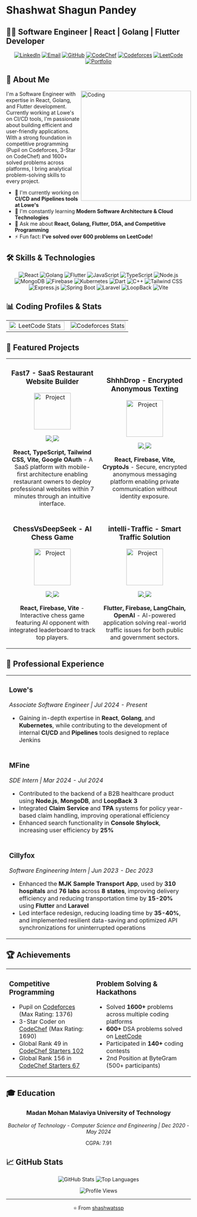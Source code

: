# Shashwat Shagun Pandey

## 👨‍💻 Software Engineer | React | Golang | Flutter Developer

<div align="center">
  
[![LinkedIn](https://img.shields.io/badge/LinkedIn-0077B5?style=for-the-badge&logo=linkedin&logoColor=white)](https://linkedin.com/in/shashwatssp)
[![Email](https://img.shields.io/badge/Email-D14836?style=for-the-badge&logo=gmail&logoColor=white)](mailto:shashwtssp@gmail.com)
[![GitHub](https://img.shields.io/badge/GitHub-100000?style=for-the-badge&logo=github&logoColor=white)](https://github.com/shashwatssp)
[![CodeChef](https://img.shields.io/badge/CodeChef-5B4638?style=for-the-badge&logo=codechef&logoColor=white)](https://www.codechef.com/users/shashwatssp)
[![Codeforces](https://img.shields.io/badge/Codeforces-1F8ACB?style=for-the-badge&logo=codeforces&logoColor=white)](https://codeforces.com/profile/shashwatssp)
[![LeetCode](https://img.shields.io/badge/LeetCode-FFA116?style=for-the-badge&logo=leetcode&logoColor=white)](https://leetcode.com/u/shashwatssp/)
[![Portfolio](https://img.shields.io/badge/Portfolio-4285F4?style=for-the-badge&logo=google-chrome&logoColor=white)](https://codolio.com/profile/shashwatssp)

</div>

## 🧠 About Me
<img align="right" alt="Coding" width="300" src="https://media.giphy.com/media/v1.Y2lkPTc5MGI3NjExbTRoYmptb2hkYmY1bHhjYWxsYjFncWhuajcwMGN5Y3RuNXRnZGlkciZlcD12MV9pbnRlcm5hbF9naWZfYnlfaWQmY3Q9Zw/qgQUggAC3Pfv687qPC/giphy.gif">

I'm a Software Engineer with expertise in React, Golang, and Flutter development. Currently working at Lowe's on CI/CD tools, I'm passionate about building efficient and user-friendly applications. With a strong foundation in competitive programming (Pupil on Codeforces, 3-Star on CodeChef) and 1600+ solved problems across platforms, I bring analytical problem-solving skills to every project.

- 🔭 I'm currently working on **CI/CD and Pipelines tools at Lowe's**
- 🌱 I'm constantly learning **Modern Software Architecture & Cloud Technologies**
- 💬 Ask me about **React, Golang, Flutter, DSA, and Competitive Programming**
- ⚡ Fun fact: **I've solved over 600 problems on LeetCode!**

## 🛠️ Skills & Technologies

<div align="center">
  
![React](https://img.shields.io/badge/-React-61DAFB?style=flat-square&logo=react&logoColor=black)
![Golang](https://img.shields.io/badge/-Golang-00ADD8?style=flat-square&logo=go&logoColor=white)
![Flutter](https://img.shields.io/badge/-Flutter-02569B?style=flat-square&logo=flutter&logoColor=white)
![JavaScript](https://img.shields.io/badge/-JavaScript-F7DF1E?style=flat-square&logo=javascript&logoColor=black)
![TypeScript](https://img.shields.io/badge/-TypeScript-3178C6?style=flat-square&logo=typescript&logoColor=white)
![Node.js](https://img.shields.io/badge/-Node.js-339933?style=flat-square&logo=node.js&logoColor=white)
![MongoDB](https://img.shields.io/badge/-MongoDB-47A248?style=flat-square&logo=mongodb&logoColor=white)
![Firebase](https://img.shields.io/badge/-Firebase-FFCA28?style=flat-square&logo=firebase&logoColor=black)
![Kubernetes](https://img.shields.io/badge/-Kubernetes-326CE5?style=flat-square&logo=kubernetes&logoColor=white)
![Dart](https://img.shields.io/badge/-Dart-0175C2?style=flat-square&logo=dart&logoColor=white)
![C++](https://img.shields.io/badge/-C++-00599C?style=flat-square&logo=c%2B%2B&logoColor=white)
![Tailwind CSS](https://img.shields.io/badge/-Tailwind_CSS-38B2AC?style=flat-square&logo=tailwind-css&logoColor=white)
![Express.js](https://img.shields.io/badge/-Express.js-000000?style=flat-square&logo=express&logoColor=white)
![Spring Boot](https://img.shields.io/badge/-Spring_Boot-6DB33F?style=flat-square&logo=spring-boot&logoColor=white)
![Laravel](https://img.shields.io/badge/-Laravel-FF2D20?style=flat-square&logo=laravel&logoColor=white)
![LoopBack](https://img.shields.io/badge/-LoopBack-3F5DFF?style=flat-square&logo=loopback&logoColor=white)
![Vite](https://img.shields.io/badge/-Vite-646CFF?style=flat-square&logo=vite&logoColor=white)
  
</div>

## 📊 Coding Profiles & Stats

<div align="center">
  <table>
    <tr>
      <td align="center" width="50%">
        <img src="https://leetcard.jacoblin.cool/shashwatssp?theme=dark&font=Nunito&ext=contest" alt="LeetCode Stats" width="100%"/>
      </td>
      <td align="center" width="50%">
        <img src="https://codeforces-readme-stats.vercel.app/api/card?username=shashwatssp&theme=dark" width="100%" alt="Codeforces Stats"/>
      </td>
    </tr>
  </table>
</div>

## 🚀 Featured Projects

<div align="center">
  <table>
    <tr>
      <td width="50%">
        <h3 align="center">Fast7 - SaaS Restaurant Website Builder</h3>
        <div align="center">
          <a href="https://github.com/shashwatssp/Fast7" target="_blank"><img src="https://raw.githubusercontent.com/jsuarezruiz/awesome-dotnet-maui/master/images/dotnet-bot.png" width="100" alt="Project"/></a>
          <p>
            <a href="https://github.com/shashwatssp/Fast7" target="_blank">
              <img src="https://img.shields.io/badge/Code-black?style=for-the-badge&logo=github"/>
            </a>
            <a href="https://fast7.netlify.app" target="_blank">
              <img src="https://img.shields.io/badge/See_It_Yourself-4285F4?style=for-the-badge&logo=google-chrome&logoColor=white"/>
            </a>
          </p>
          <p><strong>React, TypeScript, Tailwind CSS, Vite, Google OAuth</strong> - A SaaS platform with mobile-first architecture enabling restaurant owners to deploy professional websites within 7 minutes through an intuitive interface.</p>
        </div>
      </td>
      <td width="50%">
        <h3 align="center">ShhhDrop - Encrypted Anonymous Texting</h3>
        <div align="center">
          <a href="https://github.com/shashwatssp/ShhhDrop" target="_blank"><img src="https://raw.githubusercontent.com/jsuarezruiz/awesome-dotnet-maui/master/images/dotnet-bot.png" width="100" alt="Project"/></a>
          <p>
            <a href="https://github.com/shashwatssp/ShhhDrop" target="_blank">
              <img src="https://img.shields.io/badge/Code-black?style=for-the-badge&logo=github"/>
            </a>
            <a href="https://shhhdrop.netlify.app/" target="_blank">
              <img src="https://img.shields.io/badge/See_It_Yourself-4285F4?style=for-the-badge&logo=google-chrome&logoColor=white"/>
            </a>
          </p>
          <p><strong>React, Firebase, Vite, CryptoJs</strong> - Secure, encrypted anonymous messaging platform enabling private communication without identity exposure.</p>
        </div>
      </td>
    </tr>
    <tr>
      <td width="50%">
        <h3 align="center">ChessVsDeepSeek - AI Chess Game</h3>
        <div align="center">
          <a href="https://github.com/shashwatssp/ChessVsDeepSeek" target="_blank"><img src="https://raw.githubusercontent.com/jsuarezruiz/awesome-dotnet-maui/master/images/dotnet-bot.png" width="100" alt="Project"/></a>
          <p>
            <a href="https://github.com/shashwatssp/ChessVsDeepSeek" target="_blank">
              <img src="https://img.shields.io/badge/Code-black?style=for-the-badge&logo=github"/>
            </a>
            <a href="https://chessvsdeepseek.netlify.app/" target="_blank">
              <img src="https://img.shields.io/badge/See_It_Yourself-4285F4?style=for-the-badge&logo=google-chrome&logoColor=white"/>
            </a>
          </p>
          <p><strong>React, Firebase, Vite</strong> - Interactive chess game featuring AI opponent with integrated leaderboard to track top players.</p>
        </div>
      </td>
      <td width="50%">
        <h3 align="center">intelli-Traffic - Smart Traffic Solution</h3>
        <div align="center">
          <a href="https://github.com/shashwatssp/intelli-Traffic" target="_blank"><img src="https://raw.githubusercontent.com/jsuarezruiz/awesome-dotnet-maui/master/images/dotnet-bot.png" width="100" alt="Project"/></a>
          <p>
            <a href="https://github.com/shashwatssp/intelli-Traffic" target="_blank">
              <img src="https://img.shields.io/badge/Code-black?style=for-the-badge&logo=github"/>
            </a>
            <a href="https://youtube.com/watch?v=RO9g0mCYVV8" target="_blank">
              <img src="https://img.shields.io/badge/Watch_Demo-FF0000?style=for-the-badge&logo=youtube&logoColor=white"/>
            </a>
          </p>
          <p><strong>Flutter, Firebase, LangChain, OpenAI</strong> - AI-powered application solving real-world traffic issues for both public and government sectors.</p>
        </div>
      </td>
    </tr>
  </table>
</div>

## 💼 Professional Experience

<div align="center">
  <table>
    <tr>
      <td>
        <h3>Lowe's</h3>
        <p><em>Associate Software Engineer | Jul 2024 - Present</em></p>
        <ul>
          <li>Gaining in-depth expertise in <strong>React</strong>, <strong>Golang</strong>, and <strong>Kubernetes</strong>, while contributing to the development of internal <strong>CI/CD</strong> and <strong>Pipelines</strong> tools designed to replace Jenkins</li>
        </ul>
      </td>
    </tr>
    <tr>
      <td>
        <h3>MFine</h3>
        <p><em>SDE Intern | Mar 2024 - Jul 2024</em></p>
        <ul>
          <li>Contributed to the backend of a B2B healthcare product using <strong>Node.js</strong>, <strong>MongoDB</strong>, and <strong>LoopBack 3</strong></li>
          <li>Integrated <strong>Claim Service</strong> and <strong>TPA</strong> systems for policy year-based claim handling, improving operational efficiency</li>
          <li>Enhanced search functionality in <strong>Console Shylock</strong>, increasing user efficiency by <strong>25%</strong></li>
        </ul>
      </td>
    </tr>
    <tr>
      <td>
        <h3>Cillyfox</h3>
        <p><em>Software Engineering Intern | Jun 2023 - Dec 2023</em></p>
        <ul>
          <li>Enhanced the <strong>MJK Sample Transport App</strong>, used by <strong>310 hospitals</strong> and <strong>76 labs</strong> across <strong>8 states</strong>, improving delivery efficiency and reducing transportation time by <strong>15-20%</strong> using <strong>Flutter</strong> and <strong>Laravel</strong></li>
          <li>Led interface redesign, reducing loading time by <strong>35-40%</strong>, and implemented resilient data-saving and optimized API synchronizations for uninterrupted operations</li>
        </ul>
      </td>
    </tr>
  </table>
</div>

## 🏆 Achievements

<div align="center">
  <table>
    <tr>
      <td>
        <h3>Competitive Programming</h3>
        <ul>
          <li>Pupil on <a href="https://codeforces.com/profile/shashwatssp">Codeforces</a> (Max Rating: 1376)</li>
          <li>3-Star Coder on <a href="https://www.codechef.com/users/shashwatssp">CodeChef</a> (Max Rating: 1690)</li>
          <li>Global Rank 49 in <a href="https://www.codechef.com/rankings/START102C?itemsPerPage=100&order=asc&page=1&search=shashwatssp&sortBy=rank">CodeChef Starters 102</a></li>
          <li>Global Rank 156 in <a href="https://www.codechef.com/rankings/START67B?itemsPerPage=100&order=asc&page=1&search=shashwatssp&sortBy=rank">CodeChef Starters 67</a></li>
        </ul>
      </td>
      <td>
        <h3>Problem Solving & Hackathons</h3>
        <ul>
          <li>Solved <strong>1600+</strong> problems across multiple coding platforms</li>
          <li><strong>600+</strong> DSA problems solved on <a href="https://leetcode.com/u/shashwatssp/">LeetCode</a></li>
          <li>Participated in <strong>140+</strong> coding contests</li>
          <li>2nd Position at ByteGram (500+ participants)</li>
        </ul>
      </td>
    </tr>
  </table>
</div>

## 🎓 Education

<div align="center">
  <h3>Madan Mohan Malaviya University of Technology</h3>
  <p><em>Bachelor of Technology - Computer Science and Engineering | Dec 2020 - May 2024</em></p>
  <p>CGPA: 7.91</p>
</div>

## 📈 GitHub Stats

<div align="center">
  <img src="https://github-readme-stats.vercel.app/api?username=shashwatssp&show_icons=true&theme=radical" alt="GitHub Stats" />
  
  <img src="https://github-readme-stats.vercel.app/api/top-langs/?username=shashwatssp&layout=compact&theme=radical" alt="Top Languages" />
</div>

<div align="center">
  
  ![Profile Views](https://komarev.com/ghpvc/?username=shashwatssp&color=blueviolet)
  
</div>

---

<div align="center">
  ⭐️ From <a href="https://github.com/shashwatssp">shashwatssp</a>
</div>
